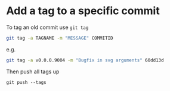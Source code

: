 # Add a tag to a specific commit

To tag an old commit use `git tag`
```bash
git tag -a TAGNAME -m "MESSAGE" COMMITID
```
e.g.
```bash
git tag -a v0.0.0.9004 -m "Bugfix in svg arguments" 60dd13d
```

Then push all tags up
```
git push --tags
```
